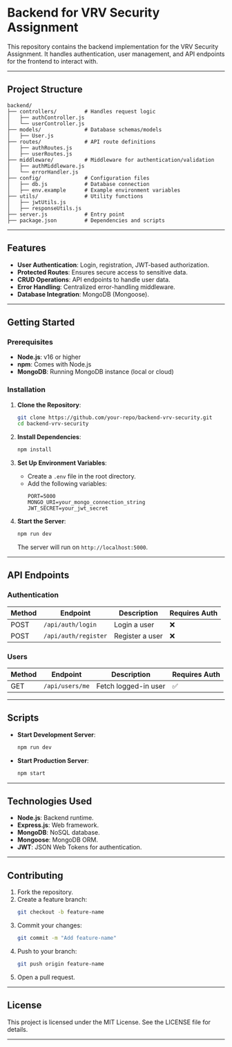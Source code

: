 
# **Backend for VRV Security Assignment**

This repository contains the backend implementation for the VRV Security Assignment. It handles authentication, user management, and API endpoints for the frontend to interact with.

---

## **Project Structure**

```plaintext
backend/
├── controllers/         # Handles request logic
│   ├── authController.js
│   └── userController.js
├── models/              # Database schemas/models
│   ├── User.js
├── routes/              # API route definitions
│   ├── authRoutes.js
│   ├── userRoutes.js
├── middleware/          # Middleware for authentication/validation
│   ├── authMiddleware.js
│   └── errorHandler.js
├── config/              # Configuration files
│   ├── db.js            # Database connection
│   ├── env.example      # Example environment variables
├── utils/               # Utility functions
│   ├── jwtUtils.js
│   ├── responseUtils.js
├── server.js            # Entry point
├── package.json         # Dependencies and scripts
```

---

## **Features**
- **User Authentication**: Login, registration, JWT-based authorization.
- **Protected Routes**: Ensures secure access to sensitive data.
- **CRUD Operations**: API endpoints to handle user data.
- **Error Handling**: Centralized error-handling middleware.
- **Database Integration**: MongoDB (Mongoose).

---

## **Getting Started**

### **Prerequisites**
- **Node.js**: v16 or higher
- **npm**: Comes with Node.js
- **MongoDB**: Running MongoDB instance (local or cloud)

### **Installation**

1. **Clone the Repository**:
   ```bash
   git clone https://github.com/your-repo/backend-vrv-security.git
   cd backend-vrv-security
   ```

2. **Install Dependencies**:
   ```bash
   npm install
   ```

3. **Set Up Environment Variables**:
   - Create a `.env` file in the root directory.
   - Add the following variables:
     ```plaintext
     PORT=5000
     MONGO_URI=your_mongo_connection_string
     JWT_SECRET=your_jwt_secret
     ```

4. **Start the Server**:
   ```bash
   npm run dev
   ```
   The server will run on `http://localhost:5000`.

---

## **API Endpoints**

### **Authentication**
| Method | Endpoint         | Description            | Requires Auth |
|--------|------------------|------------------------|---------------|
| POST   | `/api/auth/login` | Login a user          | ❌            |
| POST   | `/api/auth/register` | Register a user   | ❌            |

### **Users**
| Method | Endpoint          | Description             | Requires Auth |
|--------|-------------------|-------------------------|---------------|
| GET    | `/api/users/me`    | Fetch logged-in user    | ✅            |

---

## **Scripts**
- **Start Development Server**:
  ```bash
  npm run dev
  ```
- **Start Production Server**:
  ```bash
  npm start
  ```

---

## **Technologies Used**
- **Node.js**: Backend runtime.
- **Express.js**: Web framework.
- **MongoDB**: NoSQL database.
- **Mongoose**: MongoDB ORM.
- **JWT**: JSON Web Tokens for authentication.

---

## **Contributing**
1. Fork the repository.
2. Create a feature branch:
   ```bash
   git checkout -b feature-name
   ```
3. Commit your changes:
   ```bash
   git commit -m "Add feature-name"
   ```
4. Push to your branch:
   ```bash
   git push origin feature-name
   ```
5. Open a pull request.

---

## **License**
This project is licensed under the MIT License. See the LICENSE file for details.

---